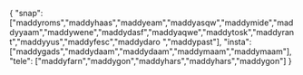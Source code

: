 {
  "snap":  ["maddyroms","maddyhaas","maddyeam","maddyasqw","maddymide","maddyyaam","maddywene","maddydasf","maddyaqwe","maddytosk","maddyrant","maddyyus","maddyfesc","maddydaro ","maddypast"],
  "insta": ["maddygads","maddydaam","maddydaam","maddymaam","maddymaam"],
  "tele":  ["maddyfarn","maddygon","maddyhars","maddyhars","maddygon"]
}
